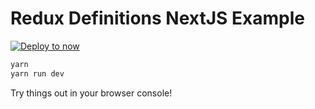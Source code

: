 # Redux Definitions NextJS Example

[![Deploy to now](https://deploy.now.sh/static/button.svg)](https://deploy.now.sh/?repo=https://github.com/redux-definitions/redux-definitions-nextjs-example)

```bash
yarn
yarn run dev
```

Try things out in your browser console!

